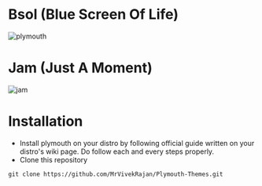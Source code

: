 # Bsol (Blue Screen Of Life)
![plymouth ](https://github.com/user-attachments/assets/ea6b1579-eda4-435b-bb8f-47868fdfc21e)

# Jam (Just A Moment)
![jam](https://github.com/user-attachments/assets/21d0d9a7-770b-44e6-83ca-0ae6a88477d0)

# Installation
- Install plymouth on your distro by following official guide written on your distro's wiki page. Do follow each and every steps properly.
- Clone this repository 

```
git clone https://github.com/MrVivekRajan/Plymouth-Themes.git
```
